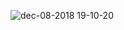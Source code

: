 
![dec-08-2018 19-10-20](https://user-images.githubusercontent.com/44300521/49691992-f7cf1580-fb1c-11e8-90be-0a80393a1c7f.gif)
